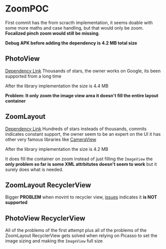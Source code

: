 # ZoomPOC

First commit has the from scracth implementation, it seems doable with some more maths and case handling, but that would only be zoom. **Focalized pinch zoom would still be missing**.

**Debug APK before adding the dependency is 4.2 MB total size**

## PhotoView

[Dependency Link](https://github.com/chrisbanes/PhotoView) Thousands of stars, the owner works on Google, its been supported from a long time

After the library implementation the size is 4.4 MB

**Problem: It only zoom the image view area it doesn't fill the entire layout container**

## ZoomLayout

[Dependency Link](https://github.com/natario1/ZoomLayout) Hundreds of stars insteads of thousands, commits indicates constant support, the owner seem to be an expert on the UI it has other very famous libraries like [CameraView](https://github.com/natario1/CameraView)

After the library implementation the size is 4.2 MB

It does fill the container on zoom instead of just filling the `ImageView` the **only problem so far is some XML attrbitutes doesn't seem to work** but it surely does what is needed.

## ZoomLayout RecyclerView

Bigger **PROBLEM** when movint to recycler view, [issues](https://github.com/natario1/ZoomLayout/issues?q=recyclerview) indicates it **is NOT supported**

## PhotoView RecyclerView

All of the problems of the first attempt plus all of the problems of the ZoomLayout RecyclerView gets solved when relying on Picasso to set the image sizing and making the `ImageView` full size